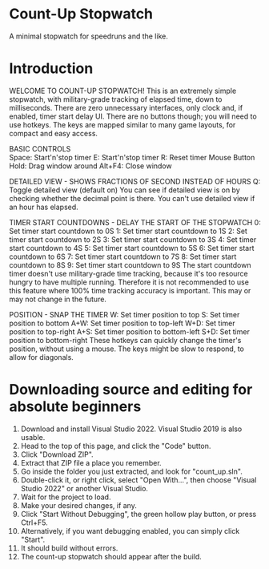 # Count-Up Stopwatch
A minimal stopwatch for speedruns and the like.

# Introduction
WELCOME TO COUNT-UP STOPWATCH!
This is an extremely simple stopwatch, with military-grade tracking
of elapsed time, down to milliseconds. There are zero unnecessary
interfaces, only clock and, if enabled, timer start delay UI. There
are no buttons though; you will need to use hotkeys. The keys are
mapped similar to many game layouts, for compact and easy access.

BASIC CONTROLS	
	Space: Start'n'stop timer
	E: Start'n'stop timer
	R: Reset timer
	Mouse Button Hold: Drag window around
	Alt+F4: Close window

DETAILED VIEW - SHOWS FRACTIONS OF SECOND INSTEAD OF HOURS
	Q: Toggle detailed view (default on)
You can see if detailed view is on by checking whether the decimal
point is there. You can't use detailed view if an hour has elapsed.

TIMER START COUNTDOWNS - DELAY THE START OF THE STOPWATCH
	0: Set timer start countdown to 0S
	1: Set timer start countdown to 1S
	2: Set timer start countdown to 2S
	3: Set timer start countdown to 3S
	4: Set timer start countdown to 4S
	5: Set timer start countdown to 5S
	6: Set timer start countdown to 6S
	7: Set timer start countdown to 7S
	8: Set timer start countdown to 8S
	9: Set timer start countdown to 9S
The start countdown timer doesn't use military-grade time tracking,
because it's too resource hungry to have multiple running. Therefore
it is not recommended to use this feature where 100% time tracking
accuracy is important. This may or may not change in the future.

POSITION - SNAP THE TIMER
	W: Set timer position to top
	S: Set timer position to bottom
	A+W: Set timer position to top-left
	W+D: Set timer position to top-right
	A+S: Set timer position to bottom-left
	S+D: Set timer position to bottom-right
These hotkeys can quickly change the timer's position, without using
a mouse. The keys might be slow to respond, to allow for diagonals.

# Downloading source and editing for absolute beginners
1. Download and install Visual Studio 2022. Visual Studio 2019 is also usable.
2. Head to the top of this page, and click the "Code" button.
3. Click "Download ZIP".
4. Extract that ZIP file a place you remember.
5. Go inside the folder you just extracted, and look for "count_up.sln".
6. Double-click it, or right click, select "Open With...", then choose "Visual Studio 2022" or another Visual Studio.
7. Wait for the project to load.
8. Make your desired changes, if any.
9. Click "Start Without Debugging", the green hollow play button, or press Ctrl+F5.
10. Alternatively, if you want debugging enabled, you can simply click "Start".
11. It should build without errors.
12. The count-up stopwatch should appear after the build.
